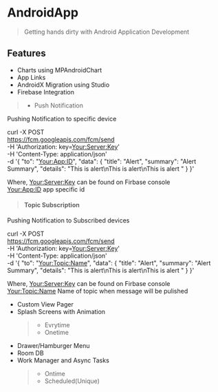 # AndroidApp
> Getting hands dirty with Android Application Development

## Features
* Charts using MPAndroidChart
* App Links
* AndroidX Migration using Studio
* Firebase Integration
 >* Push Notification

  Pushing Notification to specific device
  
  curl -X POST \
  https://fcm.googleapis.com/fcm/send \
  -H 'Authorization: key=<Your:Server:Key>' \
  -H 'Content-Type: application/json' \
  -d '{
    "to": "<Your:App:ID>",
    "data": {
        "title": "Alert",
        "summary": "Alert Summary",
        "details": "This is alert\nThis is alert\nThis is alert "
    }
  }'

  Where,
  <Your:Server:Key> can be found on Firbase console <br /> 
  <Your:App:ID> app specific id

>####  Topic Subscription
  
  Pushing Notification to Subscribed devices
  
  curl -X POST \
  https://fcm.googleapis.com/fcm/send \
  -H 'Authorization: key=<Your:Server:Key>' \
  -H 'Content-Type: application/json' \
  -d '{
    "to": "<Your:Topic:Name>",
    "data": {
        "title": "Alert",
        "summary": "Alert Summary",
        "details": "This is alert\nThis is alert\nThis is alert "
    }
  }'

  Where,
  <Your:Server:Key> can be found on Firbase console <br /> 
  <Your:Topic:Name> Name of topic when message will be pulished


* Custom View Pager
* Splash Screens with Animation
  >* Evrytime
  >* Onetime
* Drawer/Hamburger Menu
* Room DB
* Work Manager and Async Tasks
  >* Ontime
  >* Scheduled(Unique)
